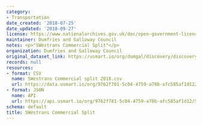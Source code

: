 ```yaml
---
category:
- Transportation
date_created: '2018-07-25'
date_updated: '2018-09-27'
license: https://www.nationalarchives.gov.uk/doc/open-government-licence/version/3/
maintainer: Dumfries and Galloway Council
notes: <p>"SWestrans Commercial Split"</p>
organization: Dumfries and Galloway Council
original_dataset_link: https://usmart.io/org/dumgal/discovery/discovery-view-detail/84085b60-c17d-445e-89c2-03d3862aba7a
records: null
resources:
- format: CSV
  name: SWestrans Commercial split 2018.csv
  url: https://data.usmart.io/org/9762f781-5c04-4759-a70b-afc585af1d12/resource?resourceGUID=ac89c2de-4a8d-4bfc-b574-e4c28412bcf1
- format: JSON
  name: API
  url: https://api.usmart.io/org/9762f781-5c04-4759-a70b-afc585af1d12/5daa415c-869e-43be-bd0d-06a58b802945/1/urql
schema: default
title: SWestrans Commercial Split
---
```

